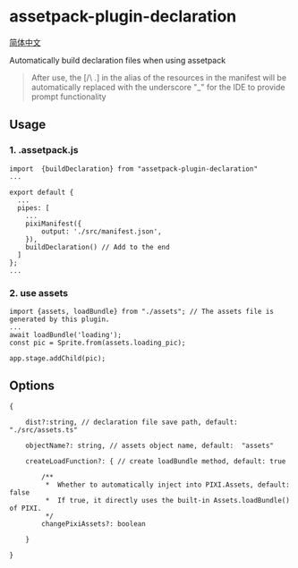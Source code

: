 # assetpack-plugin-declaration

[简体中文](./README.zh-CN.md)

Automatically build declaration files when using assetpack

> After use, the [/\ \.] in the alias of the resources in the manifest will be automatically replaced with the underscore "_" for the IDE to provide prompt functionality

## Usage
### 1. .assetpack.js

```
import  {buildDeclaration} from "assetpack-plugin-declaration"
...

export default {
  ...
  pipes: [
    ...
    pixiManifest({
        output: './src/manifest.json',
    }),
    buildDeclaration() // Add to the end
  ]
};
...
```

### 2. use assets
```
import {assets, loadBundle} from "./assets"; // The assets file is generated by this plugin.
...
await loadBundle('loading');
const pic = Sprite.from(assets.loading_pic);

app.stage.addChild(pic);
```

## Options
```
{

    dist?:string, // declaration file save path, default: "./src/assets.ts"
    
    objectName?: string, // assets object name, default:  "assets"
    
    createLoadFunction?: { // create loadBundle method, default: true
    
        /**
         *  Whether to automatically inject into PIXI.Assets, default: false
         *  If true, it directly uses the built-in Assets.loadBundle() of PIXI.
         */
        changePixiAssets?: boolean 
        
    }

}
```